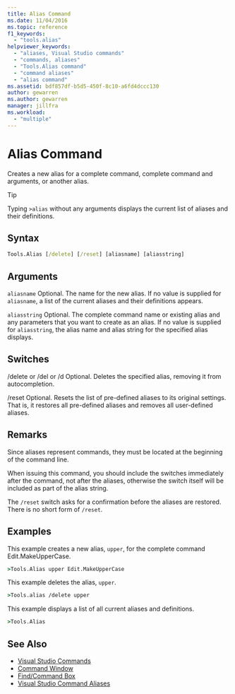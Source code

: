 ```yaml
---
title: Alias Command
ms.date: 11/04/2016
ms.topic: reference
f1_keywords:
  - "tools.alias"
helpviewer_keywords:
  - "aliases, Visual Studio commands"
  - "commands, aliases"
  - "Tools.Alias command"
  - "command aliases"
  - "alias command"
ms.assetid: bdf857df-b5d5-450f-8c10-a6fd4dccc130
author: gewarren
ms.author: gewarren
manager: jillfra
ms.workload:
  - "multiple"
---
```

# Alias Command
Creates a new alias for a complete command, complete command and arguments, or another alias.

> [!TIP]
> Typing `>alias` without any arguments displays the current list of aliases and their definitions.


## Syntax

```cmd
Tools.Alias [/delete] [/reset] [aliasname] [aliasstring]
```

## Arguments
 `aliasname`
 Optional. The name for the new alias. If no value is supplied for `aliasname`, a list of the current aliases and their definitions appears.

 `aliasstring`
 Optional. The complete command name or existing alias and any parameters that you want to create as an alias. If no value is supplied for `aliasstring`, the alias name and alias string for the specified alias displays.

## Switches
 /delete or /del or /d
 Optional. Deletes the specified alias, removing it from autocompletion.

 /reset
 Optional. Resets the list of pre-defined aliases to its original settings. That is, it restores all pre-defined aliases and removes all user-defined aliases.

## Remarks
 Since aliases represent commands, they must be located at the beginning of the command line.

 When issuing this command, you should include the switches immediately after the command, not after the aliases, otherwise the switch itself will be included as part of the alias string.

 The `/reset` switch asks for a confirmation before the aliases are restored. There is no short form of `/reset`.

## Examples
 This example creates a new alias, `upper`, for the complete command Edit.MakeUpperCase.

```cmd
>Tools.Alias upper Edit.MakeUpperCase
```

 This example deletes the alias, `upper`.

```cmd
>Tools.alias /delete upper
```

 This example displays a list of all current aliases and definitions.

```cmd
>Tools.Alias
```

## See Also

- [Visual Studio Commands](../../ide/reference/visual-studio-commands.md)
- [Command Window](../../ide/reference/command-window.md)
- [Find/Command Box](../../ide/find-command-box.md)
- [Visual Studio Command Aliases](../../ide/reference/visual-studio-command-aliases.md)